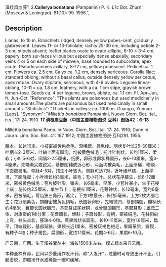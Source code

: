 滇桂鸡血藤",
2.**Callerya bonatiana** (Pampanini) P. K. L?c Bot. Zhurn. (Moscow & Leningrad). 81(10): 99. 1996.",

## Description
Lianas, to 10 m. Branchlets ridged, densely yellow pubes-cent, gradually glabrescent. Leaves 11- or 13-foliolate; rachis 25-30 cm, including petiole 2-3 cm; stipels absent; leaflet blades ovate to ovate-elliptic, 6-10 × 3-4 cm, papery, both sur-faces villous but especially dense abaxially, secondary veins 4 or 5 on each side of midvein, base rounded to subcordate, apex acute. Pseudoracemes axillary, 8-12 cm, yellow pubescent. Pedicel ca. 1 cm. Flowers ca. 2.5 cm. Calyx ca. 1.2 cm, densely sericeous. Corolla lilac; standard oblong, without a basal callus, outside densely yellow sericeous, apex retuse. Ovary stipitate, sericeous, with 4-6 ovules. Legume linear-oblong, 10-11 × ca. 1.8 cm, leathery, with a ca. 1 cm stipe, grayish brown tomen-tose. Seeds ca. 4 per legume, brown, oblate, ca. 1.1 cm. Fl. Apr-Jun, fr. Jun-Oct.
  "Reference": "The plants are poisonous but used medicinally in small amounts.The plants are poisonous but used medicinally in small amounts.
  "Statistics": "Thickets in valleys; ca. 1000 m. Guangxi, Yunnan [Laos].
  "Synonym": "*Millettia bonatiana* Pampanini, Nuovo Giorn. Bot. Ital., n.s., 17: 24. 1910.
**17.滇桂崖豆藤（中国主要植物图说·豆科）图版42：6-13**

Millettia bonatiana Pamp. in Nuov. Giorn. Bot. Ital. 17: 24. 1910; Dunn in Journ. Linn. Soc. Bot. 41: 167 1912; 中国主要植物图说·豆科291. 1955.

藤本。长达10米。小枝密被黄色柔毛，渐稀疏，具纵棱。羽状复叶长25-30厘米；叶柄长2-3厘米，叶轴上面有凹沟，均被黄色绒毛；托叶针刺状，长约1厘米，柔软；小叶5-6对，间隔2-2.5厘米，纸质，卵形或卵状椭圆形，长6-10厘米，宽3-4厘米，先端渐尖或锐尖，基部圆钝或近心形，两面均被柔毛，上面渐稀，暗淡，下面密被毛，侧脉4-5对，顶生小叶较大，侧脉可达7对，近叶缘环结，上面平坦，下面隆起；小叶柄长约3毫米，被毛；无小托叶。总状花序腋生，长8-12厘米，密被黄色绒毛；苞片披针形，锥尖，长6毫米，早落，小苞片甚小，生于花梗上端；花长约2.5厘米，单生节上；花梗长1厘米，花萼钟状，长12毫米，宽约6毫米，密被绢毛，萼齿狭三角形，渐尖，下方1枚最长，长约5毫米，上方2枚大部合生；花冠淡紫色，旗瓣密被黄色绢毛，长圆状卵形，先端微凹，基部钝圆，瓣柄长约4毫米，翼瓣长圆状镰形，基部耳成尾状钩，龙骨瓣阔镰形，基部耳形；雄蕊二体，对旗瓣的1枚分离；花盘筒状，倾斜；子房线形，有柄，密被绢毛，花柱斜向上弯，柱头点状，胚珠4-6粒。荚果线状长圆形，长10-11厘米，宽约1.8厘米，扁平，顶端截形，基部渐狭，果颈长近1厘米，密被灰褐色绒毛，果瓣革质，瓣裂，有种子4粒；种子褐色，扁圆形，宽约1.1厘米。花期4-6月，果期6-10月。

产云南、广西。生于溪谷灌丛中，海拔1500米左右。模式标本采自云南。

本种全株有毒，民间以少量用作发汗药，称“大发汗”，过量时可导致出汗不止，引起虚脱，即服冷开水或稀饭一碗可缓解。
